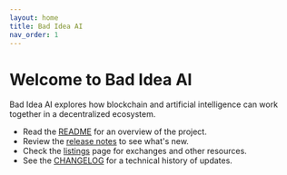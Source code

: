 ```yaml
---
layout: home
title: Bad Idea AI
nav_order: 1
---
```


# Welcome to Bad Idea AI

Bad Idea AI explores how blockchain and artificial intelligence can work
together in a decentralized ecosystem.

- Read the [README](README.md) for an overview of the project.
- Review the [release notes](BADIDEAAI_Release_Notes.md) to see what's new.
- Check the [listings](LISTINGS.md) page for exchanges and other resources.
- See the [CHANGELOG](CHANGELOG.md) for a technical history of updates.
